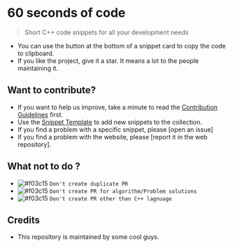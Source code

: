

# 60 seconds of code

> Short C++ code snippets for all your development needs


* You can use the button at the bottom of a snippet card to copy the code to clipboard.
* If you like the project, give it a star. It means a lot to the people maintaining it.

## Want to contribute?

* If you want to help us improve, take a minute to read the [Contribution Guidelines](/CONTRIBUTING.md) first.
* Use the [Snippet Template](/snippet-template.md) to add new snippets to the collection.
* If you find a problem with a specific snippet, please [open an issue]
* If you find a problem with the website, please [report it in the web repository].

## What not to do ?
- ![#f03c15](https://via.placeholder.com/15/f03c15/f03c15.png) `Don't create duplicate PR`
- ![#f03c15](https://via.placeholder.com/15/f03c15/f03c15.png) `Don't create PR for algorithm/Problem solutions`
- ![#f03c15](https://via.placeholder.com/15/f03c15/f03c15.png) `Don't create PR other than C++ lagnuage`

## Credits

* This repository is maintained by some cool guys.
